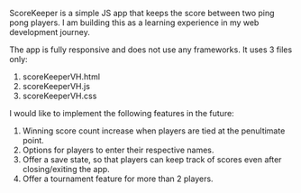 ScoreKeeper is a simple JS app that keeps the score between two ping pong players. I am building this as a learning experience in my web development journey.

The app is fully responsive and does not use any frameworks. It uses 3 files only:

1. scoreKeeperVH.html
2. scoreKeeperVH.js
3. scoreKeeperVH.css

I would like to implement the following features in the future:

1. Winning score count increase when players are tied at the penultimate point.
2. Options for players to enter their respective names.
3. Offer a save state, so that players can keep track of scores even after closing/exiting the app.
4. Offer a tournament feature for more than 2 players.